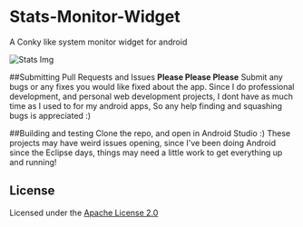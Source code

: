 # Stats-Monitor-Widget
A Conky like system monitor widget for android

![Stats Img](https://files.aaronthedev.com/$/exvsk)

##Submitting Pull Requests and Issues
**Please Please Please** Submit any bugs or any fixes you would like fixed about the app. 
Since I do professional development, and personal web development projects,
I dont have as much time as I used to for my android apps,
So any help finding and squashing bugs is appreciated :)

##Building and testing
Clone the repo, and open in Android Studio :) These projects may have weird issues opening, since I've been doing
Android since the Eclipse days, things may need a little work to get everything up and running!


## License

Licensed under the [Apache License 2.0](http://choosealicense.com/licenses/apache-2.0/)
